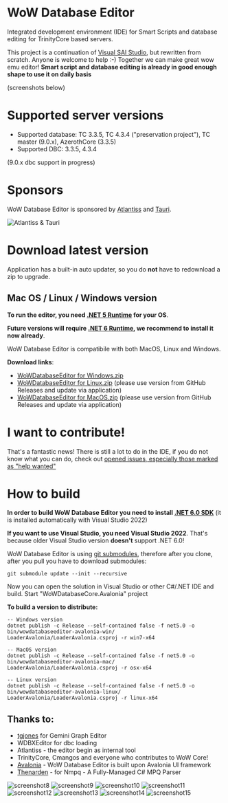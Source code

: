 # WoW Database Editor
Integrated development environment (IDE) for Smart Scripts and database editing for TrinityCore based servers.

This project is a continuation of [Visual SAI Studio](https://github.com/BandyscLegacy/VisualSAIStudio), but rewritten from scratch. Anyone is welcome to help :-) Together we can make great wow emu editor! **Smart script and database editing is already in good enough shape to use it on daily basis** 

(screenshots below)

# Supported server versions

 * Supported database: TC 3.3.5, TC 4.3.4 ("preservation project"), TC master (9.0.x), AzerothCore (3.3.5)
 * Supported DBC: 3.3.5, 4.3.4 
 
 (9.0.x dbc support in progress)

# Sponsors

WoW Database Editor is sponsored by [Atlantiss](https://atlantiss.org/) and [Tauri](https://tauriwow.com/).

![Atlantiss & Tauri](https://i.imgur.com/gj0HPAk.png)

# Download latest version

Application has a built-in auto updater, so you do **not** have to redownload a zip to upgrade.

## Mac OS / Linux / Windows version

**To run the editor, you need [.NET 5 Runtime](https://dotnet.microsoft.com/download/dotnet/5.0) for your OS**.

**Future versions will require [.NET 6 Runtime](https://dotnet.microsoft.com/download/dotnet/6.0), we recommend to install it now already**.

WoW Database Editor is compatibile with both MacOS, Linux and Windows.

**Download links**: 
 * [WoWDatabaseEditor for Windows.zip](https://ci.appveyor.com/api/projects/BAndysc/wowdatabaseeditor/artifacts/WoWDatabaseEditorWindows.zip?branch=master)
 * [WoWDatabaseEditor for Linux.zip](https://github.com/BAndysc/WoWDatabaseEditor/releases) (please use version from GitHub Releases and update via application)
 * [WoWDatabaseEditor for MacOS.zip](https://github.com/BAndysc/WoWDatabaseEditor/releases) (please use version from GitHub Releases and update via application)

# I want to contribute!
That's a fantastic news! There is still a lot to do in the IDE, if you do not know what you can do, check out [opened issues, especially those marked as "help wanted"](https://github.com/BAndysc/WoWDatabaseEditor/issues?q=is%3Aissue+is%3Aopen+label%3A%22help+wanted%22)

# How to build

**In order to build WoW Database Editor you need to install [.NET 6.0 SDK](https://dotnet.microsoft.com/download/dotnet/6.0)** (it is installed automatically with Visual Studio 2022)

**If you want to use Visual Studio, you need Visual Studio 2022**. That's because older Visual Studio version **doesn't** support .NET 6.0!

WoW Database Editor is using [git submodules](https://git-scm.com/book/en/v2/Git-Tools-Submodules), therefore after you clone, after you pull you have to download submodules:

```
git submodule update --init --recursive
```

Now you can open the solution in Visual Studio or other C#/.NET IDE and build. Start "WoWDatabaseCore.Avalonia" project

**To build a version to distribute:**

```
-- Windows version
dotnet publish -c Release --self-contained false -f net5.0 -o bin/wowdatabaseeditor-avalonia-win/ LoaderAvalonia/LoaderAvalonia.csproj -r win7-x64

-- MacOS version
dotnet publish -c Release --self-contained false -f net5.0 -o bin/wowdatabaseeditor-avalonia-mac/ LoaderAvalonia/LoaderAvalonia.csproj -r osx-x64

-- Linux version
dotnet publish -c Release --self-contained false -f net5.0 -o bin/wowdatabaseeditor-avalonia-linux/ LoaderAvalonia/LoaderAvalonia.csproj -r linux-x64
```


## Thanks to:
 * [tgjones](https://github.com/tgjones/gemini) for Gemini Graph Editor
 * WDBXEditor for dbc loading
 * Atlantiss - the editor begin as internal tool
 * TrinityCore, Cmangos and everyone who contributes to WoW Core!
 * [Avalonia](https://avaloniaui.net/) - WoW Database Editor is built upon Avalonia UI framework
 * [Thenarden](https://github.com/Thenarden/nmpq) - for Nmpq - A Fully-Managed C# MPQ Parser

![screenshot8](https://raw.githubusercontent.com/BAndysc/WoWDatabaseEditor/master/Examples/screenshot8.png)
![screenshot9](https://raw.githubusercontent.com/BAndysc/WoWDatabaseEditor/master/Examples/screenshot9.png)
![screenshot10](https://raw.githubusercontent.com/BAndysc/WoWDatabaseEditor/master/Examples/screenshot10.png)
![screenshot11](https://raw.githubusercontent.com/BAndysc/WoWDatabaseEditor/master/Examples/screenshot11.png)
![screenshot12](https://raw.githubusercontent.com/BAndysc/WoWDatabaseEditor/master/Examples/screenshot12.png)
![screenshot13](https://raw.githubusercontent.com/BAndysc/WoWDatabaseEditor/master/Examples/screenshot13.png)
![screenshot14](https://raw.githubusercontent.com/BAndysc/WoWDatabaseEditor/master/Examples/screenshot14.png)
![screenshot15](https://raw.githubusercontent.com/BAndysc/WoWDatabaseEditor/master/Examples/screenshot15.png)
